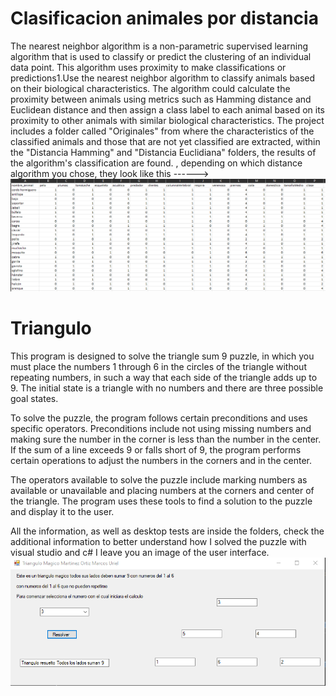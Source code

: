 # Clasificacion animales por distancia

The nearest neighbor algorithm is a non-parametric supervised learning algorithm that is used to classify or predict the clustering of an individual data point. This algorithm uses proximity to make classifications or predictions1.Use the nearest neighbor algorithm to classify animals based on their biological characteristics. The algorithm could calculate the proximity between animals using metrics such as Hamming distance and Euclidean distance and then assign a class label to each animal based on its proximity to other animals with similar biological characteristics.
The project includes a folder called "Originales" from where the characteristics of the classified animals and those that are not yet classified are extracted, within the "Distancia Hamming" and "Distancia Euclidiana" folders, the results of the algorithm's classification are found. , depending on which distance algorithm you chose, they look like this ------> ![alt text]( https://github.com/Marcoc-rasi/Artificial-Intelligence-Visual-Studio-.NET/blob/main/Distania%20Eucladiana-Hamming%20y%20Triangulo%20suma%209/Clasificacion%20animales%20por%20distancia/Videos/Clasificacion%20animales%20por%20distancia.png?raw=true) 

# Triangulo

This program is designed to solve the triangle sum 9 puzzle, in which you must place the numbers 1 through 6 in the circles of the triangle without repeating numbers, in such a way that each side of the triangle adds up to 9. The initial state is a triangle with no numbers and there are three possible goal states.

To solve the puzzle, the program follows certain preconditions and uses specific operators. Preconditions include not using missing numbers and making sure the number in the corner is less than the number in the center. If the sum of a line exceeds 9 or falls short of 9, the program performs certain operations to adjust the numbers in the corners and in the center.

The operators available to solve the puzzle include marking numbers as available or unavailable and placing numbers at the corners and center of the triangle. The program uses these tools to find a solution to the puzzle and display it to the user.

All the information, as well as desktop tests are inside the folders, check the additional information to better understand how I solved the puzzle with visual studio and c# I leave you an image of the user interface. ![alt text]( https://github.com/Marcoc-rasi/Artificial-Intelligence-Visual-Studio-.NET/blob/main/Distania%20Eucladiana-Hamming%20y%20Triangulo%20suma%209/Triangulo/Triangulo.png?raw=true)
